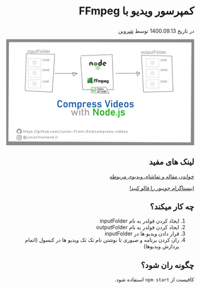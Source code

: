 # <p dir="rtl">کمپرسور ویدیو با FFmpeg</p>

<div dir="rtl">

در تاریخ 1400.09.13 توسط [شروین](https://instagram.com/shervinjunior1995/)

![](./screenshot.png)

## لینک های مفید

[خواندن مقاله و تماشای ویدیوی مربوطه](https://juniorfrontend.ir/%da%a9%d8%a7%d9%87%d8%b4-%d8%b3%d8%a7%db%8c%d8%b2-%d9%88%db%8c%d8%af%db%8c%d9%88%d8%8c-%d8%a8%d8%af%d9%88%d9%86-%d8%a7%d9%81%d8%aa-%da%a9%db%8c%d9%81%db%8c%d8%aa-%d8%a8%d8%a7-node-js-%d9%88-ffmpeg/)

[اینستاگرام جونیور را فالو کنید!](https://instagram.com/juniorfrontend.ir/)

## چه کار میکند؟

1. ایجاد کردن فولدر به نام inputFolder
2. ایجاد کردن فولدر به نام outputFolder
3. قرار دادن ویدیو ها در inputFolder
4. ران کردن برنامه و صبوری تا نوشتن نام تک تک ویدیو ها در کنسول (اتمام پردازش ویدیوها)

## چگونه ران شود؟

کافیست از `npm start` استفاده شود.

</div>


